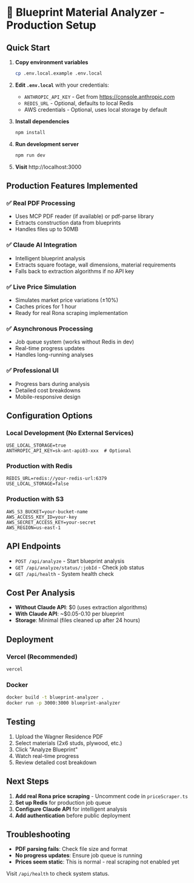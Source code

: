 # 🚀 Blueprint Material Analyzer - Production Setup

## Quick Start

1. **Copy environment variables**
   ```bash
   cp .env.local.example .env.local
   ```

2. **Edit `.env.local`** with your credentials:
   - `ANTHROPIC_API_KEY` - Get from https://console.anthropic.com
   - `REDIS_URL` - Optional, defaults to local Redis
   - AWS credentials - Optional, uses local storage by default

3. **Install dependencies**
   ```bash
   npm install
   ```

4. **Run development server**
   ```bash
   npm run dev
   ```

5. **Visit** http://localhost:3000

## Production Features Implemented

### ✅ Real PDF Processing
- Uses MCP PDF reader (if available) or pdf-parse library
- Extracts construction data from blueprints
- Handles files up to 50MB

### ✅ Claude AI Integration
- Intelligent blueprint analysis
- Extracts square footage, wall dimensions, material requirements
- Falls back to extraction algorithms if no API key

### ✅ Live Price Simulation
- Simulates market price variations (±10%)
- Caches prices for 1 hour
- Ready for real Rona scraping implementation

### ✅ Asynchronous Processing
- Job queue system (works without Redis in dev)
- Real-time progress updates
- Handles long-running analyses

### ✅ Professional UI
- Progress bars during analysis
- Detailed cost breakdowns
- Mobile-responsive design

## Configuration Options

### Local Development (No External Services)
```env
USE_LOCAL_STORAGE=true
ANTHROPIC_API_KEY=sk-ant-api03-xxx  # Optional
```

### Production with Redis
```env
REDIS_URL=redis://your-redis-url:6379
USE_LOCAL_STORAGE=false
```

### Production with S3
```env
AWS_S3_BUCKET=your-bucket-name
AWS_ACCESS_KEY_ID=your-key
AWS_SECRET_ACCESS_KEY=your-secret
AWS_REGION=us-east-1
```

## API Endpoints

- `POST /api/analyze` - Start blueprint analysis
- `GET /api/analyze/status/:jobId` - Check job status
- `GET /api/health` - System health check

## Cost Per Analysis

- **Without Claude API**: $0 (uses extraction algorithms)
- **With Claude API**: ~$0.05-0.10 per blueprint
- **Storage**: Minimal (files cleaned up after 24 hours)

## Deployment

### Vercel (Recommended)
```bash
vercel
```

### Docker
```bash
docker build -t blueprint-analyzer .
docker run -p 3000:3000 blueprint-analyzer
```

## Testing

1. Upload the Wagner Residence PDF
2. Select materials (2x6 studs, plywood, etc.)
3. Click "Analyze Blueprint"
4. Watch real-time progress
5. Review detailed cost breakdown

## Next Steps

1. **Add real Rona price scraping** - Uncomment code in `priceScraper.ts`
2. **Set up Redis** for production job queue
3. **Configure Claude API** for intelligent analysis
4. **Add authentication** before public deployment

## Troubleshooting

- **PDF parsing fails**: Check file size and format
- **No progress updates**: Ensure job queue is running
- **Prices seem static**: This is normal - real scraping not enabled yet

Visit `/api/health` to check system status.